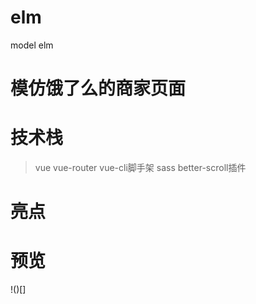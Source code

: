 # elm
model elm

# 模仿饿了么的商家页面

# 技术栈   
>vue vue-router vue-cli脚手架 sass  better-scroll插件    

# 亮点
>

# 预览
!()[]
